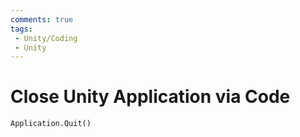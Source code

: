 ```yaml
---
comments: true
tags:
 - Unity/Coding
 - Unity
---
```


# Close Unity Application via Code
`Application.Quit()`
